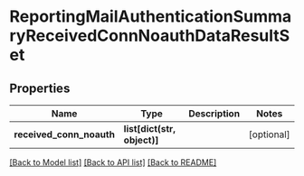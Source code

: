 # ReportingMailAuthenticationSummaryReceivedConnNoauthDataResultSet

## Properties
Name | Type | Description | Notes
------------ | ------------- | ------------- | -------------
**received_conn_noauth** | **list[dict(str, object)]** |  | [optional] 

[[Back to Model list]](../README.md#documentation-for-models) [[Back to API list]](../README.md#documentation-for-api-endpoints) [[Back to README]](../README.md)

